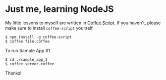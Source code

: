 # Just me, learning NodeJS

My little lessons to myself are written in [Coffee Script](http://coffeescript.org). If you haven't, please make sure to install `coffee-script` yourself.

    $ npm install -g coffee-script
    $ coffee file.coffee

To run Sample App #1

    $ cd ./sample_app_1
    $ coffee server.coffee

Thanks!
